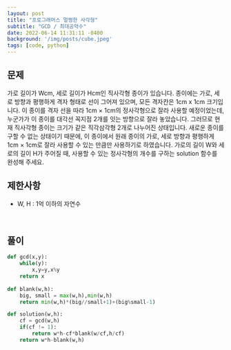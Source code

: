 ```yaml
---
layout: post
title: "프로그래머스 멀쩡한 사각형"
subtitle: "GCD / 최대공약수"
date: 2022-06-14 11:31:11 -0400
background: '/img/posts/cube.jpeg'
tags: [code, python]
---
```

## 문제
가로 길이가 Wcm, 세로 길이가 Hcm인 직사각형 종이가 있습니다. 종이에는 가로, 세로 방향과 평행하게 격자 형태로 선이 그어져 있으며, 모든 격자칸은 1cm x 1cm 크기입니다. 이 종이를 격자 선을 따라 1cm × 1cm의 정사각형으로 잘라 사용할 예정이었는데, 누군가가 이 종이를 대각선 꼭지점 2개를 잇는 방향으로 잘라 놓았습니다. 그러므로 현재 직사각형 종이는 크기가 같은 직각삼각형 2개로 나누어진 상태입니다. 새로운 종이를 구할 수 없는 상태이기 때문에, 이 종이에서 원래 종이의 가로, 세로 방향과 평행하게 1cm × 1cm로 잘라 사용할 수 있는 만큼만 사용하기로 하였습니다.
가로의 길이 W와 세로의 길이 H가 주어질 때, 사용할 수 있는 정사각형의 개수를 구하는 solution 함수를 완성해 주세요.
<br>

## 제한사항
* W, H : 1억 이하의 자연수

<br>

## 풀이

``` python
def gcd(x,y):
    while(y):
        x,y=y,x%y
    return x
    
def blank(w,h):
    big, small = max(w,h),min(w,h)
    return min(w,h)*(big//small+1)+(big%small-1)

def solution(w,h):
    cf = gcd(w,h)
    if(cf != 1):
        return w*h-cf*blank(w/cf,h/cf)
    return w*h-blank(w,h)
```
